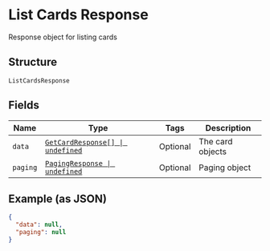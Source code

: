 
# List Cards Response

Response object for listing cards

## Structure

`ListCardsResponse`

## Fields

| Name | Type | Tags | Description |
|  --- | --- | --- | --- |
| `data` | [`GetCardResponse[] \| undefined`](../../doc/models/get-card-response.md) | Optional | The card objects |
| `paging` | [`PagingResponse \| undefined`](../../doc/models/paging-response.md) | Optional | Paging object |

## Example (as JSON)

```json
{
  "data": null,
  "paging": null
}
```

